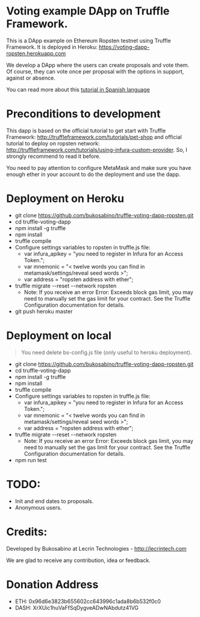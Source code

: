 # Voting example DApp on Truffle Framework.

This is a DApp example on Ethereum Ropsten testnet using Truffle Framework. It is deployed in Heroku: https://voting-dapp-ropsten.herokuapp.com

We develop a DApp where the users can create proposals and vote them. Of course, they can vote once per proposal with the options in support, against or absence.

You can read more about this [tutorial in Spanish language](https://medium.com/@bukosabino/desarrollo-de-una-dapp-sobre-la-red-ethereum-1a4665c3856a)

# Preconditions to development

This dapp is based on the official tutorial to get start with Truffle Framework: http://truffleframework.com/tutorials/pet-shop and official tutorial to deploy on ropsten network: http://truffleframework.com/tutorials/using-infura-custom-provider. So, I strongly recommend to read it before.

You need to pay attention to configure MetaMask and make sure you have enough ether in your account to do the deployment and use the dapp.

# Deployment on Heroku

* git clone https://github.com/bukosabino/truffle-voting-dapp-ropsten.git
* cd truffle-voting-dapp
* npm install -g truffle
* npm install
* truffle compile
* Configure settings variables to ropsten in truffle.js file:
  * var infura_apikey = "you need to register in Infura for an Access Token.";
  * var mnemonic = "< twelve words you can find in metamask/settings/reveal seed words >";
  * var address = "ropsten address with ether";
* truffle migrate --reset --network ropsten
  * Note: If you receive an error Error: Exceeds block gas limit, you may need to manually set the gas limit for your contract. See the Truffle Configuration documentation for details.
* git push heroku master

# Deployment on local

> You need delete bs-config.js file (only useful to heroku deployment).

* git clone https://github.com/bukosabino/truffle-voting-dapp-ropsten.git
* cd truffle-voting-dapp
* npm install -g truffle
* npm install
* truffle compile
* Configure settings variables to ropsten in truffle.js file:
  * var infura_apikey = "you need to register in Infura for an Access Token.";
  * var mnemonic = "< twelve words you can find in metamask/settings/reveal seed words >";
  * var address = "ropsten address with ether";
* truffle migrate --reset --network ropsten
  * Note: If you receive an error Error: Exceeds block gas limit, you may need to manually set the gas limit for your contract. See the Truffle Configuration documentation for details.
* npm run test

# TODO:

* Init and end dates to proposals.
* Anonymous users.

# Credits:

Developed by Bukosabino at Lecrin Technologies - http://lecrintech.com

We are glad to receive any contribution, idea or feedback.

# Donation Address

* ETH: 0x96d6e3823b655602cc643996c1ada8b6b532f0c0
* DASH: XrXUic1huVaFfSqDygveADwNAbdutz41VG
